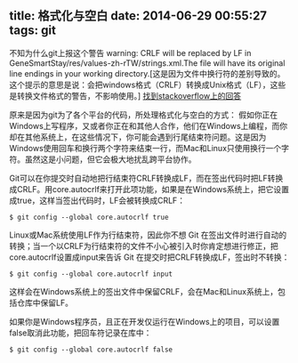 ﻿title: 格式化与空白
date: 2014-06-29 00:55:27
tags: git
---
不知为什么git上报这个警告
warning: CRLF will be replaced by LF in GeneSmartStay/res/values-zh-rTW/strings.xml.The file will have its original line endings in your working directory.[这是因为文件中换行符的差别导致的。这个提示的意思是说：会把windows格式（CRLF）转换成Unix格式（LF），这些是转换文件格式的警告，不影响使用。]
[找到stackoverflow上的回答](http://stackoverflow.com/questions/5834014/lf-will-be-replaced-by-crlf-in-git-what-is-that-and-is-it-important)

原来是因为git为了各个平台的代码，所处理格式化与空白的方式：
假如你正在Windows上写程序，又或者你正在和其他人合作，他们在Windows上编程，而你却在其他系统上，在这些情况下，你可能会遇到行尾结束符问题。这是因为Windows使用回车和换行两个字符来结束一行，而Mac和Linux只使用换行一个字符。虽然这是小问题，但它会极大地扰乱跨平台协作。

Git可以在你提交时自动地把行结束符CRLF转换成LF，而在签出代码时把LF转换成CRLF。用core.autocrlf来打开此项功能，如果是在Windows系统上，把它设置成true，这样当签出代码时，LF会被转换成CRLF：

```
$ git config --global core.autocrlf true 
```

Linux或Mac系统使用LF作为行结束符，因此你不想 Git 在签出文件时进行自动的转换；当一个以CRLF为行结束符的文件不小心被引入时你肯定想进行修正，把core.autocrlf设置成input来告诉 Git 在提交时把CRLF转换成LF，签出时不转换：

```
$ git config --global core.autocrlf input
```

这样会在Windows系统上的签出文件中保留CRLF，会在Mac和Linux系统上，包括仓库中保留LF。

如果你是Windows程序员，且正在开发仅运行在Windows上的项目，可以设置false取消此功能，把回车符记录在库中：

```
$ git config --global core.autocrlf false 
```